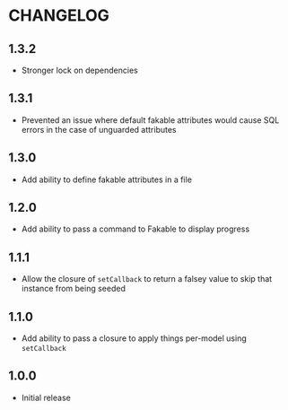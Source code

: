# CHANGELOG

## 1.3.2

- Stronger lock on dependencies

## 1.3.1

- Prevented an issue where default fakable attributes would cause SQL errors in the case of unguarded attributes

## 1.3.0

- Add ability to define fakable attributes in a file

## 1.2.0

- Add ability to pass a command to Fakable to display progress

## 1.1.1

- Allow the closure of `setCallback` to return a falsey value to skip that instance from being seeded

## 1.1.0

- Add ability to pass a closure to apply things per-model using `setCallback`

## 1.0.0

- Initial release
